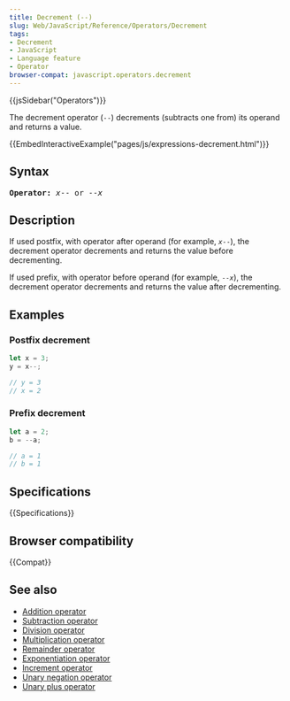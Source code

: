 ```yaml
---
title: Decrement (--)
slug: Web/JavaScript/Reference/Operators/Decrement
tags:
- Decrement
- JavaScript
- Language feature
- Operator
browser-compat: javascript.operators.decrement
---
```

{{jsSidebar("Operators")}}

The decrement operator (`--`) decrements (subtracts one from) its operand and
returns a value.

{{EmbedInteractiveExample("pages/js/expressions-decrement.html")}}

## Syntax

<pre class="brush: js"><strong>Operator:</strong> <var>x</var>-- or --<var>x</var>
</pre>

## Description

If used postfix, with operator after operand (for example,
<code><var>x</var>--</code>), the decrement operator decrements and returns the
value before decrementing.

If used prefix, with operator before operand (for example,
<code>--<var>x</var></code>), the decrement operator decrements and returns the
value after decrementing.

## Examples

### Postfix decrement

```js
let x = 3;
y = x--;

// y = 3
// x = 2
```

### Prefix decrement

```js
let a = 2;
b = --a;

// a = 1
// b = 1
```

## Specifications

{{Specifications}}

## Browser compatibility

{{Compat}}

## See also

- [Addition operator](/en-US/docs/Web/JavaScript/Reference/Operators/Addition)
- [Subtraction operator](/en-US/docs/Web/JavaScript/Reference/Operators/Subtraction)
- [Division operator](/en-US/docs/Web/JavaScript/Reference/Operators/Division)
- [Multiplication operator](/en-US/docs/Web/JavaScript/Reference/Operators/Multiplication)
- [Remainder operator](/en-US/docs/Web/JavaScript/Reference/Operators/Remainder)
- [Exponentiation operator](/en-US/docs/Web/JavaScript/Reference/Operators/Exponentiation)
- [Increment operator](/en-US/docs/Web/JavaScript/Reference/Operators/Increment)
- [Unary negation operator](/en-US/docs/Web/JavaScript/Reference/Operators/Unary_negation)
- [Unary plus operator](/en-US/docs/Web/JavaScript/Reference/Operators/Unary_plus)
